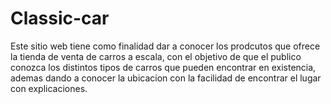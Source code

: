 # Classic-car
Este sitio web tiene como finalidad dar a conocer los prodcutos que ofrece la tienda de venta de carros a escala, con el objetivo de que el publico conozca los distintos tipos de carros que pueden encontrar en existencia, ademas dando a conocer la ubicacion con la facilidad de encontrar el lugar con explicaciones. 
